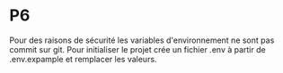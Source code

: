 # P6

Pour des raisons de sécurité les variables d'environnement ne sont pas commit sur git.
Pour initialiser le projet crée un fichier .env à partir de .env.expample et remplacer les valeurs.

